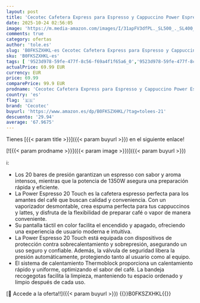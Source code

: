 ```yaml
---
layout: post
title: 'Cecotec Cafetera Express para Espresso y Cappuccino Power Espresso 20 Touch. 1350W  20 Bares  Pantalla Táctil  Vaporizador  Depósito Agua 1L  Thermoblock  Calientatazas  Bandeja Goteo  Accesorios'
date: 2025-10-24 02:56:05
image: 'https://m.media-amazon.com/images/I/31apFV3dfPL._SL500_._SL400_.jpg'
comments: true
category: ofertas
author: 'tole.es'
slug: 'B0FKSZXHKL-es Cecotec Cafetera Express para Espresso y Cappuccino Power...'
sku: 'B0FKSZXHKL-es'
tags: [ '9523d978-59fe-477f-8c56-f69a4f1f65a6_0','9523d978-59fe-477f-8c56-f69a4f1f65a6_3301','9523d978-59fe-477f-8c56-f69a4f1f65a6_6201','9523d978-59fe-477f-8c56-f69a4f1f65a6_6801','9523d978-59fe-477f-8c56-f69a4f1f65a6_701','9523d978-59fe-477f-8c56-f69a4f1f65a6_9101','Arborist Merchandising Root','CML-Kitchen','Cafeteras para espresso','Hogar y cocina','Kitchen All','Los favoritos de nuestros clientes Social: Hogar y cocina','Los favoritos de nuestros clientes Social: Hogar y cocina líneas duras','Major Appliances','Máquinas cafeteras','Máquinas de café espresso a vapor','New Arrivals Social: Home and Kitchen','Self Service','Special Features Stores','Top Brands Kitchen Appliances','Top Brands Kitchen Selection','Utensilios para café y té','cafetera','cecotec','top brands_home_and_kitchen','🇪🇸', ]
actualPrice: 69.99 EUR
currency: EUR
price: 69.99
comparePrice: 99.9 EUR
prodname: 'Cecotec Cafetera Express para Espresso y Cappuccino Power Espresso 20 Touch. 1350W  20 Bares  Pantalla Táctil  Vaporizador  Depósito Agua 1L  Thermoblock  Calientatazas  Bandeja Goteo  Accesorios'
country: 'es'
flag: '🇪🇸'
brand: 'Cecotec'
buyurl: 'https://www.amazon.es/dp/B0FKSZXHKL/?tag=tolees-21'
descuento: '29.94'
average: '67.9675'
---
```


Tienes [{{< param title >}}]({{< param buyurl >}}) en el siguiente enlace!

[![{{< param prodname >}}]({{< param image >}})]({{< param buyurl >}})

ℹ️:

- Los 20 bares de presión garantizan un espresso con sabor y aroma intensos, mientras que la potencia de 1350W asegura una preparación rápida y eficiente.
- La Power Espresso 20 Touch es la cafetera espresso perfecta para los amantes del café que buscan calidad y conveniencia. Con un vaporizador desmontable, crea espuma perfecta para tus cappuccinos y lattes, y disfruta de la flexibilidad de preparar café o vapor de manera conveniente.
- Su pantalla táctil en color facilita el encendido y apagado, ofreciendo una experiencia de usuario moderna e intuitiva.
- La Power Espresso 20 Touch está equipada con dispositivos de protección contra sobrecalentamiento y sobrepresión, asegurando un uso seguro y confiable. Además, la válvula de seguridad libera la presión automáticamente, protegiendo tanto al usuario como al equipo.
- El sistema de calentamiento Thermoblock proporciona un calentamiento rápido y uniforme, optimizando el sabor del café. La bandeja recogegotas facilita la limpieza, manteniendo tu espacio ordenado y limpio después de cada uso.

[🛒 Accede a la oferta!!]({{< param buyurl >}})
{{<world>}}B0FKSZXHKL{{</world>}}
